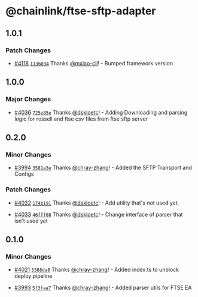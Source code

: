 # @chainlink/ftse-sftp-adapter

## 1.0.1

### Patch Changes

- [#4118](https://github.com/smartcontractkit/external-adapters-js/pull/4118) [`1136034`](https://github.com/smartcontractkit/external-adapters-js/commit/113603435a15a9f760ba1d16c4d70822dc358b75) Thanks [@mxiao-cll](https://github.com/mxiao-cll)! - Bumped framework version

## 1.0.0

### Major Changes

- [#4036](https://github.com/smartcontractkit/external-adapters-js/pull/4036) [`725e85e`](https://github.com/smartcontractkit/external-adapters-js/commit/725e85ebbc8d26b3cc25178efcd19e4ad8eac542) Thanks [@dskloetc](https://github.com/dskloetc)! - Adding Downloading and parsing logic for russell and ftse csv files from ftse sftp server

## 0.2.0

### Minor Changes

- [#3994](https://github.com/smartcontractkit/external-adapters-js/pull/3994) [`3581a3e`](https://github.com/smartcontractkit/external-adapters-js/commit/3581a3e3c64663eea368b84213a906d5f8292bb3) Thanks [@chray-zhang](https://github.com/chray-zhang)! - Added the SFTP Transport and Configs

### Patch Changes

- [#4032](https://github.com/smartcontractkit/external-adapters-js/pull/4032) [`174b191`](https://github.com/smartcontractkit/external-adapters-js/commit/174b19127d5d86ad06463a195e1782c2c8e48cdd) Thanks [@dskloetc](https://github.com/dskloetc)! - Add utility that's not used yet.

- [#4033](https://github.com/smartcontractkit/external-adapters-js/pull/4033) [`46fff08`](https://github.com/smartcontractkit/external-adapters-js/commit/46fff08374b4a87d4c7447e59fdcedebb134619c) Thanks [@dskloetc](https://github.com/dskloetc)! - Change interface of parser that isn't used yet

## 0.1.0

### Minor Changes

- [#4021](https://github.com/smartcontractkit/external-adapters-js/pull/4021) [`5388da8`](https://github.com/smartcontractkit/external-adapters-js/commit/5388da8a821637c331176efd05502245d1c364eb) Thanks [@chray-zhang](https://github.com/chray-zhang)! - Added index.ts to unblock deploy pipeline

- [#3993](https://github.com/smartcontractkit/external-adapters-js/pull/3993) [`5f3faa7`](https://github.com/smartcontractkit/external-adapters-js/commit/5f3faa70dadd86bed738bde2544b9422dc2a2224) Thanks [@chray-zhang](https://github.com/chray-zhang)! - Added parser utils for FTSE EA

